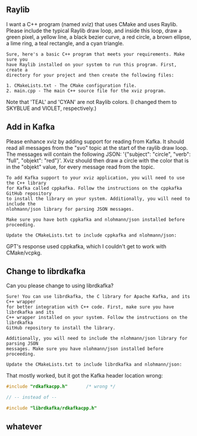 
## Raylib

I want a C++ program (named xviz) that uses CMake and uses Raylib. Please include
the typical Raylib draw loop, and inside this loop, draw a green pixel, a yellow
line, a black bezier curve, a red circle, a brown ellipse, a lime ring, a teal
rectangle, and a cyan triangle.


```
Sure, here's a basic C++ program that meets your requirements. Make sure you
have Raylib installed on your system to run this program. First, create a
directory for your project and then create the following files:

1. CMakeLists.txt - The CMake configuration file.
2. main.cpp - The main C++ source file for the xviz program.
```

Note that 'TEAL' and 'CYAN' are not Raylib colors. (I changed them to SKYBLUE and
VIOLET, respectively.)

## Add in Kafka

Please enhance xviz by adding support for reading from Kafka. It should read all
messages from the "svo" topic at the start of the raylib draw loop. The messages
will contain the following JSON: '{"subject": "circle", "verb": "full", "objekt": "red"}'.
Xviz should then draw a circle with the color that is in the "objekt" value, for
every message read from the topic.

```
To add Kafka support to your xviz application, you will need to use the C++ library
for Kafka called cppkafka. Follow the instructions on the cppkafka GitHub repository
to install the library on your system. Additionally, you will need to include the
nlohmann/json library for parsing JSON messages.

Make sure you have both cppkafka and nlohmann/json installed before proceeding.

Update the CMakeLists.txt to include cppkafka and nlohmann/json:
```

GPT's response used cppkafka, which I couldn't get to work with CMake/vcpkg.

## Change to librdkafka

Can you please change to using librdkafka?

```
Sure! You can use librdkafka, the C library for Apache Kafka, and its C++ wrapper
for better integration with C++ code. First, make sure you have librdkafka and its
C++ wrapper installed on your system. Follow the instructions on the librdkafka
GitHub repository to install the library.

Additionally, you will need to include the nlohmann/json library for parsing JSON
messages. Make sure you have nlohmann/json installed before proceeding.

Update the CMakeLists.txt to include librdkafka and nlohmann/json:
```

That mostly worked, but it got the Kafka header location wrong:

```cpp
#include "rdkafkacpp.h"       /* wrong */

// -- instead of --

#include "librdkafka/rdkafkacpp.h"
```

## whatever



